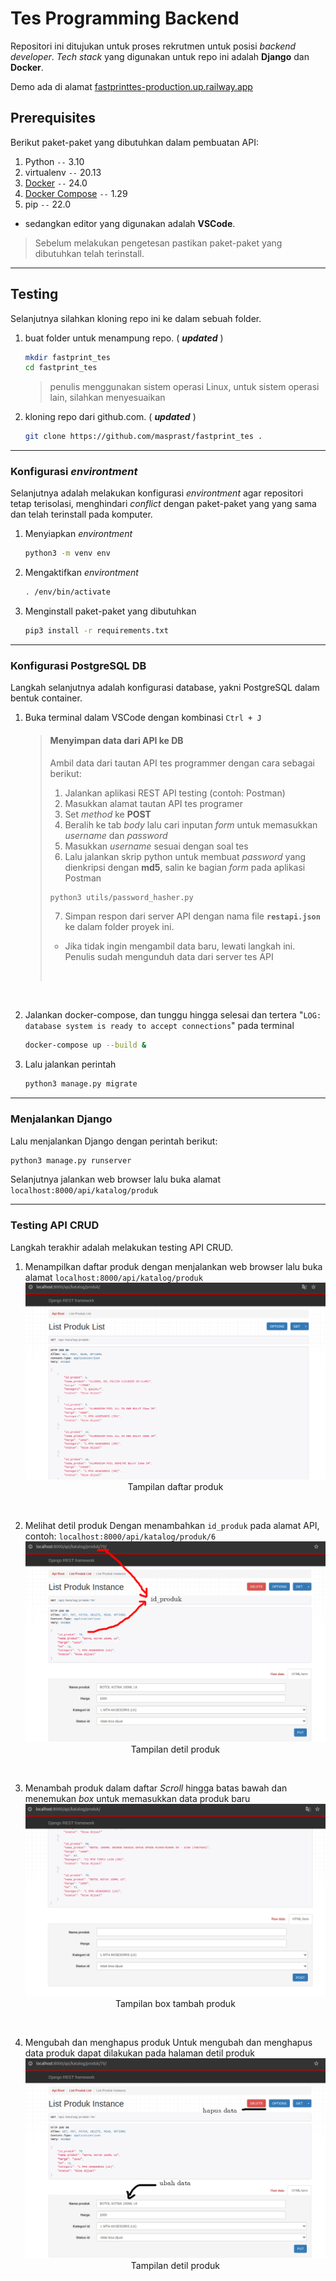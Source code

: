 # Tes Programming Backend

Repositori ini ditujukan untuk proses rekrutmen untuk posisi _backend developer_. _Tech stack_ yang digunakan untuk repo ini adalah **Django** dan **Docker**.

Demo ada di alamat [fastprinttes-production.up.railway.app](fastprinttes-production.up.railway.app/api/katalog)

## Prerequisites

Berikut paket-paket yang dibutuhkan dalam pembuatan API:

1. Python `--` 3.10
2. virtualenv `--` 20.13
3. [Docker](https://docs.docker.com/desktop) `--` 24.0
4. [Docker Compose](https://docs.docker.com/compose/install/) `--` 1.29
5. pip `--` 22.0

- sedangkan editor yang digunakan adalah **VSCode**.

> Sebelum melakukan pengetesan pastikan paket-paket yang dibutuhkan telah terinstall.

---

## Testing

Selanjutnya silahkan kloning repo ini ke dalam sebuah folder.

1. buat folder untuk menampung repo. ( **_updated_** )

   ```sh
   mkdir fastprint_tes
   cd fastprint_tes
   ```

   > penulis menggunakan sistem operasi Linux, untuk sistem operasi lain, silahkan menyesuaikan

2. kloning repo dari github.com. ( **_updated_** )

   ```sh
   git clone https://github.com/masprast/fastprint_tes .
   ```

---

### Konfigurasi _environtment_

Selanjutnya adalah melakukan konfigurasi _environtment_ agar repositori tetap terisolasi, menghindari _conflict_ dengan paket-paket yang yang sama dan telah terinstall pada komputer.

1. Menyiapkan _environtment_

   ```sh
   python3 -m venv env
   ```

2. Mengaktifkan _environtment_

   ```sh
   . /env/bin/activate
   ```

3. Menginstall paket-paket yang dibutuhkan

   ```sh
   pip3 install -r requirements.txt
   ```

---

### Konfigurasi PostgreSQL DB

Langkah selanjutnya adalah konfigurasi database, yakni PostgreSQL dalam bentuk container.

1. Buka terminal dalam VSCode dengan kombinasi `Ctrl + J`

   > #### Menyimpan data dari API ke DB
   >
   > Ambil data dari tautan API tes programmer dengan cara sebagai berikut:
   >
   > 1. Jalankan aplikasi REST API testing (contoh: Postman)
   > 2. Masukkan alamat tautan API tes programer
   > 3. Set _method_ ke **POST**
   > 4. Beralih ke tab _body_ lalu cari inputan _form_ untuk memasukkan _username_ dan _password_
   > 5. Masukkan _username_ sesuai dengan soal tes
   > 6. Lalu jalankan skrip python untuk membuat _password_ yang dienkripsi dengan **md5**, salin ke bagian _form_ pada aplikasi Postman
   >
   > ```sh
   > python3 utils/password_hasher.py
   > ```
   >
   > 7. Simpan respon dari server API dengan nama file **`restapi.json`** ke dalam folder proyek ini.
   >
   > - Jika tidak ingin mengambil data baru, lewati langkah ini. Penulis sudah mengunduh data dari server tes API
   >
   >   <br/>

<br/>

2. Jalankan docker-compose, dan tunggu hingga selesai dan tertera "`LOG:  database system is ready to accept connections`" pada terminal

   ```sh
   docker-compose up --build &
   ```

3. Lalu jalankan perintah

   ```sh
   python3 manage.py migrate
   ```

---

### Menjalankan Django

Lalu menjalankan Django dengan perintah berikut:

```sh
python3 manage.py runserver
```

Selanjutnya jalankan web browser lalu buka alamat `localhost:8000/api/katalog/produk`

---

### Testing API CRUD

Langkah terakhir adalah melakukan testing API CRUD.

1. Menampilkan daftar produk dengan menjalankan web browser lalu buka alamat `localhost:8000/api/katalog/produk`
![Tampilan daftar produk](gambar_md/list_produk.png)
   <center>Tampilan daftar produk</center>
<br/>

2. Melihat detil produk
Dengan menambahkan `id_produk` pada alamat API, contoh: `localhost:8000/api/katalog/produk/6`
![Tampilan detil produk](gambar_md/detil_update_produk.png)
   <center>Tampilan detil produk</center>
<br/>

3. Menambah produk dalam daftar
_Scroll_ hingga batas bawah dan menemukan _box_ untuk memasukkan data produk baru
![Tampilan box tambah produk](gambar_md/list_tambah_produk.png)
   <center>Tampilan box tambah produk</center>
<br/>

4. Mengubah dan menghapus produk
   Untuk mengubah dan menghapus data produk dapat dilakukan pada halaman detil produk
   ![Tampilan detil produk](gambar_md/detil_update_produk_.png)
   <center>Tampilan detil produk</center>
